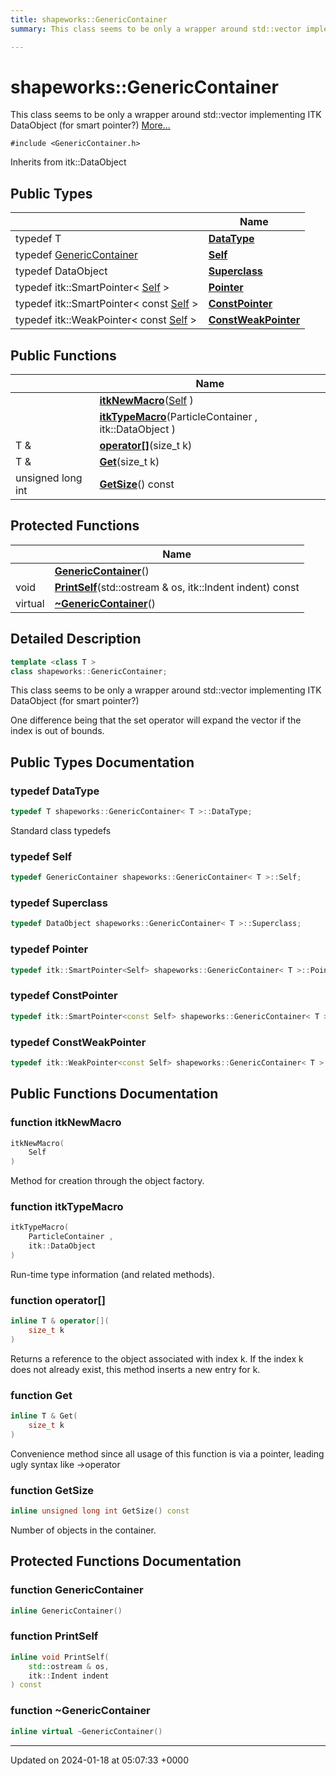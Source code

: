 ```yaml
---
title: shapeworks::GenericContainer
summary: This class seems to be only a wrapper around std::vector implementing ITK DataObject (for smart pointer?) 

---
```


# shapeworks::GenericContainer



This class seems to be only a wrapper around std::vector implementing ITK DataObject (for smart pointer?)  [More...](#detailed-description)


`#include <GenericContainer.h>`

Inherits from itk::DataObject

## Public Types

|                | Name           |
| -------------- | -------------- |
| typedef T | **[DataType](../Classes/classshapeworks_1_1GenericContainer.md#typedef-datatype)**  |
| typedef [GenericContainer](../Classes/classshapeworks_1_1GenericContainer.md) | **[Self](../Classes/classshapeworks_1_1GenericContainer.md#typedef-self)**  |
| typedef DataObject | **[Superclass](../Classes/classshapeworks_1_1GenericContainer.md#typedef-superclass)**  |
| typedef itk::SmartPointer< [Self](../Classes/classshapeworks_1_1GenericContainer.md) > | **[Pointer](../Classes/classshapeworks_1_1GenericContainer.md#typedef-pointer)**  |
| typedef itk::SmartPointer< const [Self](../Classes/classshapeworks_1_1GenericContainer.md) > | **[ConstPointer](../Classes/classshapeworks_1_1GenericContainer.md#typedef-constpointer)**  |
| typedef itk::WeakPointer< const [Self](../Classes/classshapeworks_1_1GenericContainer.md) > | **[ConstWeakPointer](../Classes/classshapeworks_1_1GenericContainer.md#typedef-constweakpointer)**  |

## Public Functions

|                | Name           |
| -------------- | -------------- |
| | **[itkNewMacro](../Classes/classshapeworks_1_1GenericContainer.md#function-itknewmacro)**([Self](../Classes/classshapeworks_1_1GenericContainer.md) ) |
| | **[itkTypeMacro](../Classes/classshapeworks_1_1GenericContainer.md#function-itktypemacro)**(ParticleContainer , itk::DataObject ) |
| T & | **[operator[]](../Classes/classshapeworks_1_1GenericContainer.md#function-operator[])**(size_t k) |
| T & | **[Get](../Classes/classshapeworks_1_1GenericContainer.md#function-get)**(size_t k) |
| unsigned long int | **[GetSize](../Classes/classshapeworks_1_1GenericContainer.md#function-getsize)**() const |

## Protected Functions

|                | Name           |
| -------------- | -------------- |
| | **[GenericContainer](../Classes/classshapeworks_1_1GenericContainer.md#function-genericcontainer)**() |
| void | **[PrintSelf](../Classes/classshapeworks_1_1GenericContainer.md#function-printself)**(std::ostream & os, itk::Indent indent) const |
| virtual | **[~GenericContainer](../Classes/classshapeworks_1_1GenericContainer.md#function-~genericcontainer)**() |

## Detailed Description

```cpp
template <class T >
class shapeworks::GenericContainer;
```

This class seems to be only a wrapper around std::vector implementing ITK DataObject (for smart pointer?) 

One difference being that the set operator will expand the vector if the index is out of bounds. 

## Public Types Documentation

### typedef DataType

```cpp
typedef T shapeworks::GenericContainer< T >::DataType;
```


Standard class typedefs 


### typedef Self

```cpp
typedef GenericContainer shapeworks::GenericContainer< T >::Self;
```


### typedef Superclass

```cpp
typedef DataObject shapeworks::GenericContainer< T >::Superclass;
```


### typedef Pointer

```cpp
typedef itk::SmartPointer<Self> shapeworks::GenericContainer< T >::Pointer;
```


### typedef ConstPointer

```cpp
typedef itk::SmartPointer<const Self> shapeworks::GenericContainer< T >::ConstPointer;
```


### typedef ConstWeakPointer

```cpp
typedef itk::WeakPointer<const Self> shapeworks::GenericContainer< T >::ConstWeakPointer;
```


## Public Functions Documentation

### function itkNewMacro

```cpp
itkNewMacro(
    Self 
)
```


Method for creation through the object factory. 


### function itkTypeMacro

```cpp
itkTypeMacro(
    ParticleContainer ,
    itk::DataObject 
)
```


Run-time type information (and related methods). 


### function operator[]

```cpp
inline T & operator[](
    size_t k
)
```


Returns a reference to the object associated with index k. If the index k does not already exist, this method inserts a new entry for k. 


### function Get

```cpp
inline T & Get(
    size_t k
)
```


Convenience method since all usage of this function is via a pointer, leading ugly syntax like ->operator[](k) 


### function GetSize

```cpp
inline unsigned long int GetSize() const
```


Number of objects in the container. 


## Protected Functions Documentation

### function GenericContainer

```cpp
inline GenericContainer()
```


### function PrintSelf

```cpp
inline void PrintSelf(
    std::ostream & os,
    itk::Indent indent
) const
```


### function ~GenericContainer

```cpp
inline virtual ~GenericContainer()
```


-------------------------------

Updated on 2024-01-18 at 05:07:33 +0000